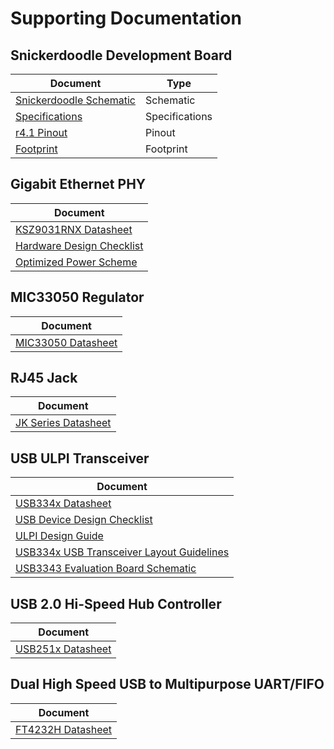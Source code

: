 # Supporting Documentation

## Snickerdoodle Development Board

<!-- <img src=https://krtkl.com/wp-content/uploads/2019/05/snickerdoodle-cj-down-1200x375.png> -->

| Document                                                                                                                                        | Type           |
| ----------------------------------------------------------------------------------------------------------------------------------------------- | -------------- |
| [Snickerdoodle Schematic](https://raw.githubusercontent.com/krtkl/open-source-schematics/master/snickerdoodle/snickerdoodle-schematic-r4p1.pdf) | Schematic      |
| [Specifications](https://krtkl.com/resources/docs/#specs-snickerdoodle)                                                                         | Specifications |
| [r4.1 Pinout](https://krtkl.com/uploads/pinout-r4.1.pdf)                                                                                        | Pinout         |
| [Footprint](https://krtkl.com/uploads/footprint-snickerdoodle.pdf)                                                                              | Footprint      |

## Gigabit Ethernet PHY

<!-- <img src=https://www.microchip.com/_images/products/medium/041233a1fdc57dbe34369f35a1d2452f.png width=20%> -->

| Document                                                                                                                 |
| ------------------------------------------------------------------------------------------------------------------------ |
| [KSZ9031RNX Datasheet](http://ww1.microchip.com/downloads/en/DeviceDoc/00002117F.pdf)                                    |
| [Hardware Design Checklist](http://ww1.microchip.com/downloads/en/DeviceDoc/KSZ9031RNX-HW-Design-Checklist-00003391.pdf) |
| [Optimized Power Scheme](http://ww1.microchip.com/downloads/en/Appnotes/ANLAN206-UNG.pdf)                                |

## MIC33050 Regulator

| Document                                                                                                                                                         |
| ---------------------------------------------------------------------------------------------------------------------------------------------------------------- |
| [MIC33050 Datasheet](http://ww1.microchip.com/downloads/en/DeviceDoc/MIC33050-4MHz-Internal-Inductor-PWM-Buck-Power-Module-with-HyperLight-Load-DS20006120A.pdf) |

## RJ45 Jack

<!-- <img src=https://media.digikey.com/Photos/Pulse%20Photos/JK0654219NL.jpg width=20%/> -->

| Document                                                                                        |
| ----------------------------------------------------------------------------------------------- |
| [JK Series Datasheet](https://media.digikey.com/pdf/Data%20Sheets/Pulse%20PDFs/JK%20Series.pdf) |

## USB ULPI Transceiver

| Document                                                                                                                            |
| ----------------------------------------------------------------------------------------------------------------------------------- |
| [USB334x Datasheet](http://ww1.microchip.com/downloads/en/DeviceDoc/USB334x-Data-Sheet-DS00002646A.pdf)                             |
| [USB Device Design Checklist](http://ww1.microchip.com/downloads/en/Appnotes/00001863B.pdf)                                         |
| [ULPI Design Guide](http://ww1.microchip.com/downloads/en/Appnotes/AN19.17-Application-Note-DS00002944A.pdf)                        |
| [USB334x USB Transceiver Layout Guidelines](http://ww1.microchip.com/downloads/en/Appnotes/AN22.3-Application-Note-DS00002971A.pdf) |
| [USB3343 Evaluation Board Schematic](http://ww1.microchip.com/downloads/en/DeviceDoc/SCH_USB3343-XTAL.pdf)                          |

## USB 2.0 Hi-Speed Hub Controller

| Document                                                                           |
| ---------------------------------------------------------------------------------- |
| [USB251x Datasheet](http://ww1.microchip.com/downloads/en/DeviceDoc/00001692C.pdf) |

## Dual High Speed USB to Multipurpose UART/FIFO

| Document                                                                                      |
| --------------------------------------------------------------------------------------------- |
| [FT4232H Datasheet](https://www.ftdichip.com/Support/Documents/DataSheets/ICs/DS_FT2232H.pdf) |
